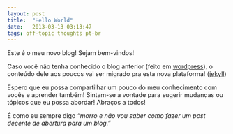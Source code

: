 ```yaml
---
layout: post
title:  "Hello World"
date:   2013-03-13 03:13:47
tags: off-topic thoughts pt-br
---
```

Este é o meu novo blog! Sejam bem-vindos!

Caso você não tenha conhecido o blog anterior (feito em [wordpress]), o conteúdo dele aos poucos vai ser migrado pra esta nova plataforma! ([jekyll]) 

Espero que eu possa compartilhar um pouco do meu conhecimento com vocês e aprender também! Sintam-se a vontade para sugerir mudanças ou tópicos que eu possa abordar!
Abraços a todos!


É como eu sempre digo *“morro e não vou saber como fazer um post decente de abertura para um blog.”*

[jekyll]:      http://jekyllrb.com
[wordpress]:   http://wordpress.org